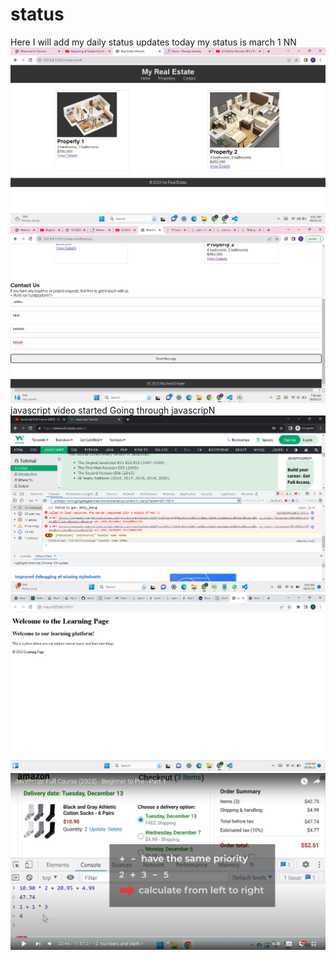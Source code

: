 # status

Here I will add my daily status updates
today my status is march 1 NN![Alt text](image.png)
![Alt text](image-1.png)
javascript video started
Going through javascripN
![Alt text](image-2.png)
![Alt text](image-3.png)
![Alt text](image-4.png)